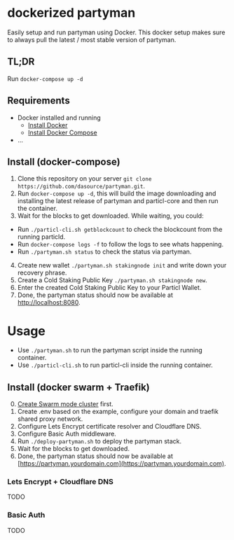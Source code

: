 # dockerized partyman

Easily setup and run partyman using Docker. This docker setup makes sure to always pull the latest / most stable version of partyman.

## TL;DR

Run `docker-compose up -d`

## Requirements

* Docker installed and running
  * [Install Docker](https://docs.docker.com/get-docker/)
  * [Install Docker Compose](https://docs.docker.com/compose/install/)
* ...

## Install (docker-compose)

1. Clone this repository on your server `git clone https://github.com/dasource/partyman.git`.
2. Run `docker-compose up -d`, this will build the image downloading and installing the latest release of partyman and particl-core and then run the container.
3. Wait for the blocks to get downloaded. While waiting, you could:
  - Run `./particl-cli.sh getblockcount` to check the blockcount from the running particld.
  - Run `docker-compose logs -f` to follow the logs to see whats happening.
  - Run `./partyman.sh status` to check the status via partyman.
4. Create new wallet `./partyman.sh stakingnode init` and write down your recovery phrase.
5. Create a Cold Staking Public Key `./partyman.sh stakingnode new`.
6. Enter the created Cold Staking Public Key to your Particl Wallet.
7. Done, the partyman status should now be available at [http://localhost:8080](http://localhost:8080).

# Usage

- Use `./partyman.sh` to run the partyman script inside the running container.
- Use `./particl-cli.sh` to run particl-cli inside the running container.

## Install (docker swarm + Traefik)

0. [Create Swarm mode cluster](https://docs.docker.com/engine/swarm/swarm-tutorial/create-swarm/) first.
1. Create .env based on the example, configure your domain and traefik shared proxy network.
2. Configure Lets Encrypt certificate resolver and Cloudflare DNS.
3. Configure Basic Auth middleware.
4. Run `./deploy-partyman.sh` to deploy the partyman stack.
5. Wait for the blocks to get downloaded.
5. Done, the partyman status should now be available at [https://partyman.yourdomain.com](https://partyman.yourdomain.com).

### Lets Encrypt + Cloudflare DNS

TODO

### Basic Auth

TODO

